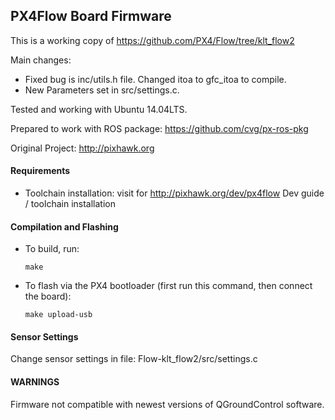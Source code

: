 ## PX4Flow Board Firmware

This is a working copy of https://github.com/PX4/Flow/tree/klt_flow2

Main changes:

  - Fixed bug is inc/utils.h file. Changed itoa to gfc_itoa to compile.
  - New Parameters set in src/settings.c.

Tested and working with Ubuntu 14.04LTS.

Prepared to work with ROS package: https://github.com/cvg/px-ros-pkg

Original Project:
http://pixhawk.org

#### Requirements

* Toolchain installation: visit for http://pixhawk.org/dev/px4flow Dev guide / toolchain installation 

#### Compilation and Flashing

* To build, run:

  `make`

* To flash via the PX4 bootloader (first run this command, then connect the board):

  `make upload-usb`

#### Sensor Settings

Change sensor settings in file: Flow-klt_flow2/src/settings.c

#### WARNINGS

Firmware not compatible with newest versions of QGroundControl software.  
